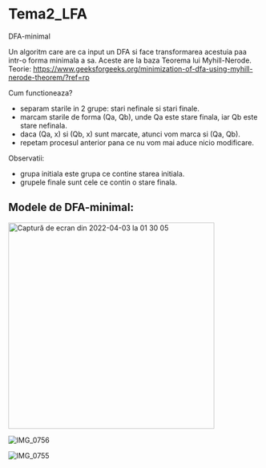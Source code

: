 # Tema2_LFA
DFA-minimal

Un algoritm care are ca input un DFA si face transformarea acestuia paa intr-o forma minimala a sa. Aceste are la baza Teorema lui Myhill-Nerode.
Teorie: https://www.geeksforgeeks.org/minimization-of-dfa-using-myhill-nerode-theorem/?ref=rp

Cum functioneaza?
  - separam starile in 2 grupe: stari nefinale si stari finale.
  - marcam starile de forma (Qa, Qb), unde Qa este stare finala, iar Qb este stare nefinala.
  - daca (Qa, x) si (Qb, x) sunt marcate, atunci vom marca si (Qa, Qb).
  - repetam procesul anterior pana ce nu vom mai aduce nicio modificare.

Observatii:
  - grupa initiala este grupa ce contine starea initiala.
  - grupele finale sunt cele ce contin o stare finala.
  
  ## Modele de DFA-minimal:
 
<img width="411" alt="Captură de ecran din 2022-04-03 la 01 30 05" src="https://user-images.githubusercontent.com/94484148/161403398-d8045259-f6b6-4e27-b25c-5086535d049a.png">

![IMG_0756](https://user-images.githubusercontent.com/94484148/170029838-0e3c4876-f7f2-45b1-9d02-3193bbceebce.jpg)

![IMG_0755](https://user-images.githubusercontent.com/94484148/170029889-5e3a4fe2-9984-4105-889b-a2386b443eb8.jpg)
